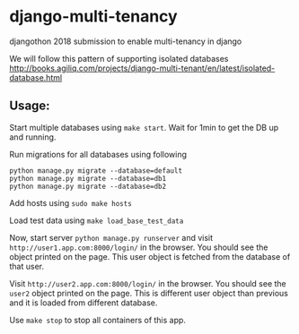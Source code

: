 
# django-multi-tenancy

djangothon 2018 submission to enable multi-tenancy in django

We will follow this pattern of supporting isolated databases http://books.agiliq.com/projects/django-multi-tenant/en/latest/isolated-database.html


## Usage:
Start multiple databases using `make start`. Wait for 1min to get the DB up and running.


Run migrations for all databases using following
```
python manage.py migrate --database=default
python manage.py migrate --database=db1
python manage.py migrate --database=db2
```

Add hosts using `sudo make hosts`

Load test data using `make load_base_test_data`

Now, start server `python manage.py runserver` and visit `http://user1.app.com:8000/login/` in the browser.
You should see the object printed on the page. This user object is fetched from the database of that user.

Visit `http://user2.app.com:8000/login/` in the browser.
You should see the `user2` object printed on the page. This is different user object than previous and it is loaded from different database.

Use `make stop` to stop all containers of this app.
